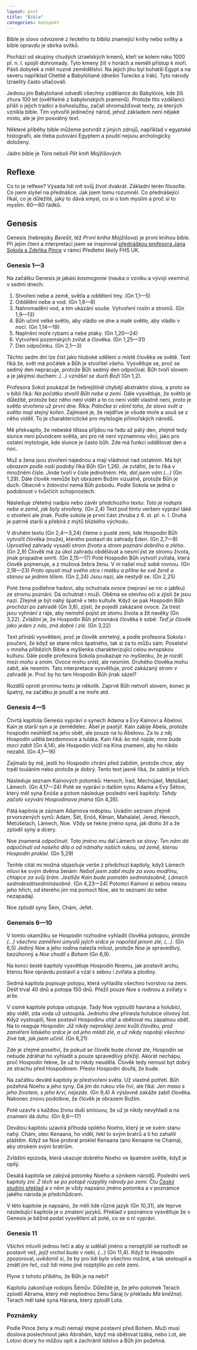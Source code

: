 ```yaml
---
layout: post
title: "Bible"
categories: konspekt
---
```

Bible je slovo odvozené z řeckého *ta biblia* znamející
knihy nebo svitky a bible opravdu je sbírka svitků.

Pochází od skupiny chudých izraelských kmenů, kteří se kolem
roku 1000 př. n. l. spojili dohromady. Tyto kmeny žili v
horách a neměli přístup k moři. Pásli dobytek a měli nuzné
zemědělství. Na jejich jihu byl bohatší Egypt a na severu
například Chetité a Babylóňané (dnešní Turecko a Irák). Tyto
národy Izraelity často utlačovali.

Jednou jim Babyloňané odvedli všechny vzdělance do
Babylónie, kde žili zhura 100 let (ověřitelné z babylonských
pramenů). Protože tito vzdělanci přišli o jejich tradici a
bohoslužbu, začali shromažďovat texty, ze kterých vznikla
bible. Tím vytvořili jedinečný národ, jehož základem není
nějaké místo, ale je jím posvátný text.

Některé příběhy bible můžeme potvrdit z jiných zdrojů,
například v egyptské histografii, ale třeba putování Egyptem
a pouští nejsou archologicky doloženy.

Jádro bible je *Tóra* neboli *Pět knih Mojžíšových*.

## Reflexe

Co to je relfexe? Výsada lidí mít svůj život dvakrát.
Základní terén filosofie. Co jsem slyšel na přednášce. Jak
jsem tomu rozumněl. Co přednášející říkal, co je důležité,
jaký to dává smysl, co si o tom myslím a proč si to myslím.
60—80 řádků.

## Genesis

Genesis (hebrejsky *Berešit*, též *První kniha Mojžíšova*)
je první knihou bible. Při jejím čtení a interpretaci jsem
se inspiroval
[přednáškou profesora Jana Sokola a Zdeňka Pince][genesis]
v rámci Předletní školy FHS UK.

[genesis]: https://www.youtube.com/watch?v=trSW16Fe7r8&list=PLbNGOQlEln48NuLT69WE3TrbF_nrch2NP

### Genesis 1—3

Na začátku Genesis je jakási *kosmogonie* (nauka o vzniku
a vývoji vesmíru) v sedmi dnech:

1. Stvoření nebe a země, světla a oddělení tmy. (Gn 1,1—5)
2. Oddělění nebe a vod. (Gn 1,6—8)
3. Nahromadění vod, a tím ukázání souše. Vytvoření roslin
   a stromů. (Gn 1,9—13)
4. Bůh učinil velké světlo, aby vládlo ve dne a malé světlo,
   aby vládlo v noci. (Gn 1,14—19)
5. Naplnění moře rybami a nebe ptáky. (Gn 1,20—24)
6. Vytvoření pozemských zvířat a člověka. (Gn 1,25—31)
7. Den odpočinku. (Gn 2,1—3)

Těchto sedm dní lze číst jako hluboké sdělení o místě
člověka ve světě. Text říká že, svět má počátek a Bůh je
stvořitel všeho. Vysvětluje se, proč se sedmý den nepracuje,
protože Bůh sedmý den odpočíval. Bůh tvoří slovem a je
jakýmsi duchem: *(...) vznášel se duch Boží* (Gn 1,2).

Profesora Sokol poukázal že hebrejštině chybějí
abstraktní slova, a proto se v bibli říká: *Na počátku
stvořil Bůh nebe a zemi.* Dále vysvětluje, že světlo je
důležité, protože bez něho není vidět a to co není vidět
vlastně není, proto je světlo stvořeno už první dne. Říka:
*Patočka si všiml toho, že slovo svět a světlo mají stejný
kořen.* Zajímavé je, že nejdříve je všude moře a souš se
z něho vidělí. To je charakterictické pro mytologie
přímořských národů.

Mě překvapilo, že nebeské tělasa příjdou na řadu až pátý
den, zřejmě tedy slunce není původcem světla, ani pro ně
není významnou věcí, jako pro ostatní mytologie, kde slunce
je často bůh. Zde má funkci oddělovat den a noc.

Muž a žena jsou stvořeni najednou a mají vládnout nad
ostatním. Má být *obrazem podle naší podoby* říká Bůh
(Gn 1,26). Je zvláťní, že to říká v množném čísle. Jinde
tvoří v čísle jednotném: *Hle, dal jsem vám (...)*
(Gn 1,29). Dále člověk nemůže být obrazem Božím vizuálně,
protože Bůh je duch. Obecně v židovství nemá Bůh pobodu.
Podle Sokola se jedná o podobnost v tvůrčích schopnostech.

Následuje zřetelný nadpis nebo závěr předchozího textu:
*Toto je rodopis nebe a země, jak byly stvořeny.* (Gn 2,4)
Text pod tímto veršem vypráví táké o stvoření ale jinak.
Podle sokola je první část zhruba z 6. st. př. n. l.
Druhá je patrně starší a přebírá z mýtů blízkého východu.

V druhém textu (Gn 2,4—3,24) čteme o pusté zemi, kde
Hospodin Bůh vytvořil člověka (muže), kterého postavil
do zahrady Eden. (Gn 2,7—8) Uprostřed zahrady vysadil *strom
života* a *strom poznání dobrého a zlého*. (Gn 2,9) Člověk
má za úkol zahradu obdělávat a nesmí jíst ze stromu života,
jinak propadne smrti. (Gn 2,15—17) Poté Hospodin Bůh vytvoří
zvířata, která člověk pojmenuje, a z mužova žebra ženu. V ní
našel muž sobě rovnou. (Gn 2,18—23) *Proto opustí muž svého
otce i matku a přilne ke své ženě a stanou se jedním tělem.*
(Gn 2,24) Jsou nazí, ale nestydí se. (Gn 2,25)

Poté žena podlehne hadovi, aby ochutnala ovoce (nepraví se
nic o jablku) ze stromu poznání. Dá ochutnat i muži. Oběma
se otevřou oči a zjistí že jsou nazí. Zřejmě je být nahý
špatně v této kultuře. Když se pak Hospodin Bůh *prochází*
po zahradě (Gn 3,8), zjistí, že pojedli zakázané ovoce.
Za trest jsou vyhnání z ráje, aby nemohli pojíst ze stomu
života a žít navěky (Gn 3,22). Zvláštní je, že Hospodin Bůh
přirovnává člověka k sobě: *Teď je člověk jako jeden z nás,
zná dobré i zlé.* (Gn 3,22)

Text přináší vysvětlení, proč je člověk smrtelný, a podle
profesora Sokola i poučení, že když se stane něco špatného,
tak si za to můžu sám. Poselství v mnoha příbězích Bible a
myšlenka charakterizující celou evropskou kulturu.
Dále podle profesora Sokola poukazuje no myšlenku, že je
rozdíl mezi *mohu* a *smím*. Ovoce mohu sníst, ale nesmím.
Druhého člověka mohu zabít, ale nesmím. Tato interpretace
vysvětluje, proč zakázaný strom v zahradě je. Proč by ho tam
Hospodin Bůh jinak sázel?

Rozdílů oproti prvnímu textu je několik. Zaprvé Bůh netvoří
slovem, konec je špatný, na začátku je poušť a ne moře atd.

### Genesis 4—5

Čtvrtá kapitola Genesis vypráví o synech Adama a Evy Kainovi
a Ábelovi. Kain je starší syn a je zemědelec. Ábel je
pastýř. Kain zabije Ábela, protože hospodin neshlédl na jeho
obět, ale pouze na tu Ábelovu. Za to z něj Hospodin udělá
bezdomovce a tuláka. Kain řiká: *ko mě najde, mne bude moci
zabít* (Gn 4,14), ale Hospodin vloží na Kina znamení, aby ho
nikdo nezabil. (Gn 4,1—16)

Zajímalo by mě, jestli ho Hospodin chrání před zabitím,
protože chce, aby trpěl touláním nebo protože je dobrý.
Tento text jasně říká, že zabití je hřích.

Následuje seznam Kainových potomků: Henoch, Írad, Mechújáel,
Metúšael, Lámech. (Gn 4,17—24) Poté se vypráví o dalším synu
Adama a Evy Šétovi, který měl syna Enóše a potom následuje
poslední verš kapitoly: *Tehdy začalo vzývání Hospodinova
jména* (Gn 4,26).

Pátá kapitola je záznam Adamova rodopisu. Uvádím seznam
zřejmě prvorozených synů: Adam, Šét, Enóš, Kénan, Mahalalel,
Jered, Henoch, Metúšelach, Lámech, Noe. Vždy se řekne jméno
syna, jak dloho žil a že zplodil syny a dcery.

Noe znamená *odpočinutí*. Toto jméno mu dal Lámech se slovy:
*Ten nám dá odpočinutí od našeho díla o od námahy našich
rukou, od země, kterou Hospodin proklel.* (Gn 5,29)

Tenhle citát mi možná objasňuje verše z předchozí kapitoly,
když Lámech mluví ke svým dvěma ženám: *Neboť jsem zabil
muže za svou modřinu, chlapce za svůj šrám. Jestliže Kain
bude pomstěn sedminásobně, Lámech sedmdesátisedminásobně.*
(Gn 4,23—24) Potomci Kainovi si sebou nesou jeho hřích, od
kterého jim má pomoct Noe, ale to seznami do sebe
nezapadají.

Noe zplodil syny Šém, Chám, Jefet.

### Genensis 6—10

V tomto okamžiku se Hospodin rozhodne vyhladit člověka
potopou, protože *(...) všechno zaměření úmyslů jejich srdce
je napořád jenom zlé, (...)*. (Gn 6,5) Jediný Noe a jeho
rodina nalezla milost, protože Noe je spravedlivý, bezúhonný
a *Noe chodil s Bohem* (Gn 6,9).

Na konci šesté kapitoly vysvětluje Hospodin Noemu, jak
postavit archu, kterou Noe opravdu postavil a vzal s sebou
i zvířata a plodiny.

Sedmá kapitola popisuje potopu, která vyhladila všechno
tvorstvo na zemi. Déšť trval 40 dnů a potopa 150 dnů.
Přežil pouze Noe s rodinou a zvířaty v arše.

V osmé kapitole potopa ustupuje. Tady Noe vypouští havrana
a holubici, aby viděl, zda voda už ustoupila. Jednoho dne
přinesla holubice olivový list. Když vystoupili, Noe
postavil Hospodinu oltář a obětoval mu zápalnou oběť. Na to
reaguje Hospodin: *Již nikdy neprokleji zemi kvůli člověku,
prož zaměření lidského srdce je od jeho mládí zlé, a už
nikdy nopobiji všechno živé tak, jak jsem učinil.* (Gn 8,21)

Zde je zřejmé poseltví, že pokud se člověk bude chovat zle,
Hospodin se nebude zdráhat ho vyhladit a pouze spravedlivý
přežijí. Akorát nechápu, proč Hospodin řekne, že už to nikdy
neudělá. Člověk tedy nemusí být dobrý ze strachu před
Hospodinem. Přesto Hospodin doufá, že bude.

Na začátku deváté kapitoly je přestvoření světa. Už vlastně
potřetí. Bůh požehná Noeho a jeho syny. Dá jim do rukou vše
řiví, ale říká: *Jen maso s jeho životem, s jeho krví,
nejezde.* (Gn 9,4) A výslovně zakáže zabít člověka. Nakonec
znovu podotkne, že člověk je obrazem Božím. 

Poté uzavře s každou živou duší smlouvu, že už je nikdy
nevyhladí a na znamení dá *duhu*. (Gn 9,8—17)

Devátou kapitolu uzavírá příhoda opilého Noeho, který je
ve svém stanu nahý. Chám, otec Kenaana, ho viděl, řekl
to svým bratrů a ti ho zahalili pláštěm. Když se Noe probral
proklel Kenaana (ano Kenaane ne Cháma), aby otrokem svým
bratrům.

Zvláštní epizoda, která ukazuje dobrého Noeho ve špatném
světle, když je opilý.

Desátá kapitola se zabývá potomky Noeho a vznikem národů.
Poslední verš kapitoly zní: *Z těch se po potopě rozpýlily
národy po zemi.* Čtu [Český studijní překlad][csp] a v něm
je vždy napsáno jméno potomka a v poznámce jakého národa je
předchůdcem.

[csp]: https://www.bible.com/cs/bible/509/GEN.10.CSP

V této kapitole je napsáno, že měli lidé různé jazyk (Gn
10,31), ale teprve následující kapitola je o zmatení
jazyků. Překlad v poznámce vysvětluje že v Genesis je
běžné podat vysvětlení až poté, co se o ní vypráví.

### Genesis 11

Všichni mluvili jednou řečí a aby si udělali jméno
a neroptýlili se rozhodli se postavit vež, *jejíž vrchol
bude v nebi, (...)* (Gn 11,4). Když to Hospodin zpozoroval,
uvědomil si, že by pro lidi bylo všechno možné, a tak
sestoupil a zmátl jim řeč, což lidi mimo jiné rozptýlilo
po celé zemi.

Plyne z tohoto příběhu, že Bůh je na nebi?

Kapitolu zakončuje rodopis Šémův. Důležité je, že jeho
potomek Terach zplodil Abrama, který měl neplodnou ženu
Sáraj (v překladu *Má kněžna*). Terach měl také syna Hárana,
který zplodil Lota.

### Poznámky

Podle Pince ženy a muži nemají stejné postavní před Bohem.
Muži musí doslova poslechnout jako Abrahám, když má obětovat
Izáka, nebo Lot, ale Lotovi dcery ho můžou opít a zachránit
lidstvo a Bůh jim požehná.
